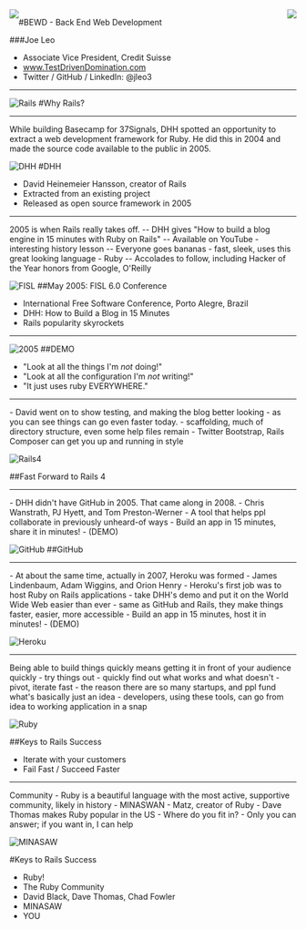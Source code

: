 <div style="float: left"><img src="../../assets/scary_cactus.jpg" /></div>
<div style="float: right"><img src="https://github.com/generalassembly/ga-ruby-on-rails-for-devs/raw/master/images/ga.png" /></div>

#BEWD - Back End Web Development

###Joe Leo

* Associate Vice President, Credit Suisse
* www.TestDrivenDomination.com
* Twitter / GitHub / LinkedIn: @jleo3

---

![Rails](../../assets/rails.jpg)
#Why Rails?

---
<aside class="notes">
  While building Basecamp for 37Signals, DHH spotted an opportunity to extract a web development framework for Ruby. He did this in 2004 and made the source code available to the public in 2005.
</aside>

![DHH](../../assets/dhh.jpeg)
#DHH

* David Heinemeier Hansson, creator of Rails
* Extracted from an existing project
* Released as open source framework in 2005

---
<aside class="notes">
  2005 is when Rails really takes off.
  -- DHH gives "How to build a blog engine in 15 minutes with Ruby on Rails"
  -- Available on YouTube - interesting history lesson
  -- Everyone goes bananas - fast, sleek, uses this great looking language - Ruby
  -- Accolades to follow, including Hacker of the Year honors from Google, O'Reilly
  </aside>

![FISL](../../assets/fisl.jpeg)
##May 2005: FISL 6.0 Conference

* International Free Software Conference, Porto Alegre, Brazil
* DHH: How to Build a Blog in 15 Minutes
* Rails popularity skyrockets

---

![2005](../../assets/2005.jpg)
##DEMO
* "Look at all the things I'm _not_ doing!"
* "Look at all the configuration I'm _not_ writing!"
* "It just uses ruby EVERYWHERE."

---

<aside class="notes">
  - David went on to show testing, and making the blog better looking
  - as you can see things can go even faster today. 
  - scaffolding, much of directory structure, even some help files remain
  - Twitter Bootstrap, Rails Composer can get you up and running in style
</aside>

![Rails4](../../assets/rails4a.png)

##Fast Forward to Rails 4

---

<aside class="notes">
  - DHH didn't have GitHub in 2005. That came along in 2008. 
  - Chris Wanstrath, PJ Hyett, and Tom Preston-Werner
  - A tool that helps ppl collaborate in previously unheard-of ways
  - Build an app in 15 minutes, share it in minutes!
  - (DEMO)
</aside>

![GitHub](../../assets/github.png)
##GitHub

---

<aside class="notes">
 - At about the same time, actually in 2007, Heroku was formed
 - James Lindenbaum, Adam Wiggins, and Orion Henry
 - Heroku's first job was to host Ruby on Rails applications
 - take DHH's demo and put it on the World Wide Web easier than ever
 - same as GitHub and Rails, they make things faster, easier, more accessible
 - Build an app in 15 minutes, host it in minutes!
 - (DEMO)
</aside>

![Heroku](../../assets/heroku.jpg)

---
<aside class="notes">
  Being able to build things quickly means getting it in front of your audience quickly
  - try things out
  - quickly find out what works and what doesn't
  - pivot, iterate fast
  - the reason there are so many startups, and ppl fund what's basically just an idea 
  - developers, using these tools, can go from idea to working application in a snap
</aside>

![Ruby](../../assets/ruby.png)

##Keys to Rails Success

* Iterate with your customers
* Fail Fast / Succeed Faster

---
<aside class="notes">
  Community
  - Ruby is a beautiful language with the most active, supportive community, likely in history
  - MINASWAN - Matz, creator of Ruby
  - Dave Thomas makes Ruby popular in the US
  - Where do you fit in?
  - Only you can answer; if you want in, I can help
</aside>

![MINASAW](../../assets/ruby_img.png)

#Keys to Rails Success

  * Ruby!
  * The Ruby Community 
  * David Black, Dave Thomas, Chad Fowler
  * MINASAW
  * YOU
